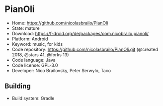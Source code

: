 # PianOli

- Home: https://github.com/nicolasbrailo/PianOli
- State: mature
- Download: https://f-droid.org/de/packages/com.nicobrailo.pianoli/
- Platform: Android
- Keyword: music, for kids
- Code repository: https://github.com/nicolasbrailo/PianOli.git (@created 2018, @stars 41, @forks 13)
- Code language: Java
- Code license: GPL-3.0
- Developer: Nico Brailovsky, Peter Serwylo, Taco

## Building

- Build system: Gradle
